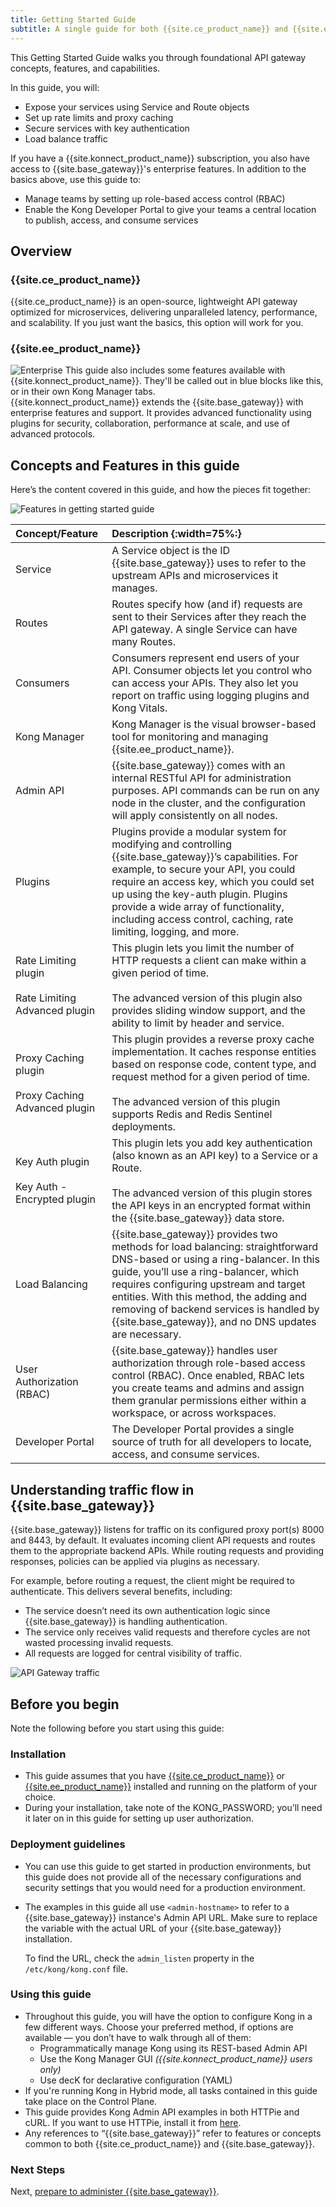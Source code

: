 ```yaml
---
title: Getting Started Guide
subtitle: A single guide for both {{site.ce_product_name}} and {{site.ee_product_name}}
---
```

This Getting Started Guide walks you through foundational API gateway concepts,
features, and capabilities.

In this guide, you will:
* Expose your services using Service and Route objects
* Set up rate limits and proxy caching
* Secure services with key authentication
* Load balance traffic

If you have a {{site.konnect_product_name}} subscription, you also have access
to {{site.base_gateway}}'s enterprise features. In addition to the basics above,
use this guide to:
* Manage teams by setting up role-based access control (RBAC)
* Enable the Kong Developer Portal to give your teams a central location to
publish, access, and consume services

## Overview

### {{site.ce_product_name}}
{{site.ce_product_name}} is an open-source, lightweight API gateway optimized
for microservices, delivering unparalleled latency, performance, and scalability.
 If you just want the basics, this option will work for you.

### {{site.ee_product_name}}
<div class="alert alert-ee">
<img class="no-image-expand" src="/assets/images/icons/icn-enterprise-grey.svg" alt="Enterprise" />
This guide also includes some features available with {{site.konnect_product_name}}.
They'll be called out in blue blocks like this, or in their own Kong Manager
tabs.
</div>
{{site.konnect_product_name}} extends the {{site.base_gateway}} with enterprise
features and support. It provides advanced functionality using plugins for
security, collaboration, performance at scale, and use of advanced protocols.

## Concepts and Features in this guide
Here’s the content covered in this guide, and how the pieces fit together:

![Features in getting started guide](/assets/images/docs/getting-started-guide/Kong-GS-overview.png)

| Concept/Feature    | Description {:width=75%:} |
|:------------------ |:--------------------------|
| Service            | A Service object is the ID {{site.base_gateway}} uses to refer to the upstream APIs and microservices it manages.  |
| Routes             | Routes specify how (and if) requests are sent to their Services after they reach the API gateway. A single Service can have many Routes. |
| Consumers          | Consumers represent end users of your API. Consumer objects let you control who can access your APIs. They also let you report on traffic using logging plugins and Kong Vitals.  |
| Kong Manager       | Kong Manager is the visual browser-based tool for monitoring and managing {{site.ee_product_name}}.    |
| Admin API          | {{site.base_gateway}} comes with an internal RESTful API for administration purposes. API commands can be run on any node in the cluster, and the configuration will apply consistently on all nodes.  |
| Plugins            | Plugins provide a modular system for modifying and controlling {{site.base_gateway}}’s capabilities. For example, to secure your API, you could require an access key, which you could set up using the key-auth plugin. Plugins provide a wide array of functionality, including access control, caching, rate limiting, logging, and more.                |
| Rate Limiting plugin <br/><br/> Rate Limiting Advanced plugin | This plugin lets you limit the number of HTTP requests a client can make within a given period of time. <br/><br/> The advanced version of this plugin also provides sliding window support, and the ability to limit by header and service. |
| Proxy Caching plugin <br/><br/> Proxy Caching Advanced plugin | This plugin provides a reverse proxy cache implementation. It caches response entities based on response code, content type, and request method for a given period of time. <br/><br/> The advanced version of this plugin supports Redis and Redis Sentinel deployments. |
| Key Auth plugin <br/><br/> Key Auth - Encrypted plugin | This plugin lets you add key authentication (also known as an API key) to a Service or a Route. <br/><br/> The advanced version of this plugin stores the API keys in an encrypted format within the {{site.base_gateway}} data store. |
| Load Balancing     | {{site.base_gateway}} provides two methods for load balancing: straightforward DNS-based or using a ring-balancer. In this guide, you’ll use a ring-balancer, which requires configuring upstream and target entities. With this method, the adding and removing of backend services is handled by {{site.base_gateway}}, and no DNS updates are necessary. |
| User Authorization (RBAC)  | {{site.base_gateway}} handles user authorization through role-based access control (RBAC). Once enabled, RBAC lets you create teams and admins and assign them granular permissions either within a workspace, or across workspaces. |
| Developer Portal   | The Developer Portal provides a single source of truth for all developers to locate, access, and consume services.  |


## Understanding traffic flow in {{site.base_gateway}}
{{site.base_gateway}} listens for traffic on its configured proxy port(s) 8000
and 8443, by default. It evaluates incoming client API requests and routes them
to the appropriate backend APIs. While routing requests and providing responses,
policies can be applied via plugins as necessary.  

For example, before routing a request, the client might be required to
authenticate. This delivers several benefits, including:

* The service doesn’t need its own authentication logic since
{{site.base_gateway}} is handling authentication.
* The service only receives valid requests and therefore cycles are not wasted
processing invalid requests.
* All requests are logged for central visibility of traffic.

![API Gateway traffic](/assets/images/docs/getting-started-guide/gateway-traffic.png)

## Before you begin
Note the following before you start using this guide:

### Installation
* This guide assumes that you have [{{site.ce_product_name}}](https://konghq.com/install/)
or [{{site.ee_product_name}}](/enterprise/latest/deployment/installation/overview/)
installed and running on the platform of your choice.
* During your installation, take note of the KONG_PASSWORD; you’ll need it
later on in this guide for setting up user authorization.

### Deployment guidelines
* You can use this guide to get started in production environments, but this
guide does not provide all of the necessary configurations and security settings
that you would need for a production environment.
* The examples in this guide all use `<admin-hostname>` to refer to a
{{site.base_gateway}} instance's Admin API URL. Make sure to replace the
variable with the actual URL of your {{site.base_gateway}} installation.

    To find the URL, check the `admin_listen` property in the
    `/etc/kong/kong.conf` file.

### Using this guide
* Throughout this guide, you will have the option to configure Kong in a few
different ways. Choose your preferred method, if options are available —
you don’t have to walk through all of them:
  * Programmatically manage Kong using its REST-based Admin API
  * Use the Kong Manager GUI *({{site.konnect_product_name}} users only)*
  * Use decK for declarative configuration (YAML)
* If you're running Kong in Hybrid mode, all tasks contained in this guide take
place on the Control Plane.
* This guide provides Kong Admin API examples in both HTTPie and cURL. If you
want to use HTTPie, install it from [here](https://httpie.org/).
* Any references to “{{site.base_gateway}}” refer to features or concepts
common to both {{site.ce_product_name}} and {{site.base_gateway}}.

### Next Steps

Next, [prepare to administer {{site.base_gateway}}](/getting-started-guide/{{page.kong_version}}/prepare).
